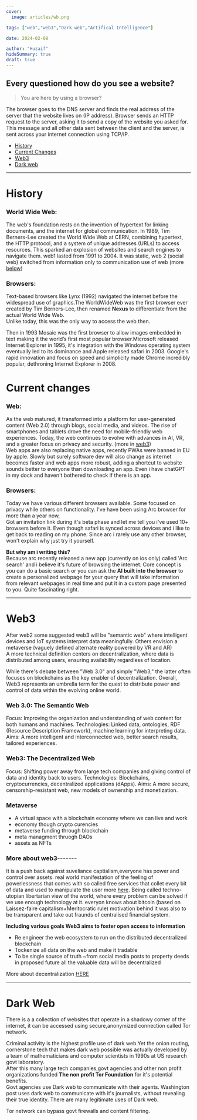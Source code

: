```yaml
---
cover:
  image: articles/wb.png

tags: ["web","web3","Dark web","Artifical Intelligence"]

date: 2024-02-08

author: "Huzaif"
hideSummary: true
draft: true
---
```

## Every questioned how do you see a website?
> You are here by using a browser?
>
The browser goes to the DNS server and finds the real address of the server that the website lives on (IP address).
Browser sends an HTTP request to the server, asking it to send a copy of the website you asked for. This message and all other data sent between the client and the server, is sent across your internet connection using TCP/IP.

- [History](#history)
- [Current Changes](#current-changes)
- [Web3](#web3)
- [Dark web](#dark-web)

---
# History

### World Wide Web:
The web's foundation rests on the invention of hypertext for linking documents, and the internet for global communication. In 1989, Tim Berners-Lee created the World Wide Web at CERN, combining hypertext, the HTTP protocol, and a system of unique addresses (URLs) to access resources.  This sparked an explosion of websites and search engines to navigate them. web1 lasted from 1991 to 2004. It was static,
web 2 (social web) switched from information only  to communication use of web (more [below](#web))

### Browsers:
Text-based browsers like Lynx (1992) navigated the internet before the widespread use of graphics.The WorldWideWeb was the first browser ever created by Tim Berners-Lee, then renamed **Nexus** to differentiate from the actual World Wide Web. \
Unlike today, this was the only way to access the web then. 

Then in 1993 Mosaic was the first browser to allow images embedded in text making it the world’s first most popular browser.Microsoft released Internet Explorer in 1995, it's integration with the Windows operating system eventually led to its dominance and Apple released safari in 2003. Google's rapid innovation and focus on speed and simplicity made Chrome incredibly popular, dethroning Internet Explorer in 2008.



# Current changes

### Web:
As the web matured, it transformed into a platform for user-generated content (Web 2.0) through blogs, social media, and videos. The rise of smartphones and tablets drove the need for mobile-friendly web experiences. Today, the web continues to evolve with advances in AI, VR, and a greater focus on privacy and security. (more in [web3](#web3)) \
Web apps are also replacing native apps, recently PWAs were banned in EU by apple. Slowly but surely software dev will also change as internet becomes faster and web apps more robust, adding a shortcut to website sounds better to everyone than downloading an app. Even i have chatGPT in my dock and haven't bothered to check if there is an app.

### Browsers:
Today we have various different browsers available. Some focused on privacy while others on functionality.
I've have been using Arc browser for more than a year now, \
 Got an invitation link during it's beta phase and let me tell you i've used 10+ browsers before it. Even though safari is synced across devices and i like to get back to reading on my phone. Since arc i rarely use any other browser, won't explain why just try it yourself.

**But why am i writing this?** \
Because arc recently released a new app (currently on ios only) called 'Arc search' and i believe it's future of browsing the internet. Core concept is you can do a basic search or you can ask the **AI built into the browser** to create a personalized webpage for your query that will take information from relevant webpages in real time and put it in a custom page presented to you. Quite fascinating right.

---

# Web3
After web2 some suggested web3 will be "semantic web" where intelligent devices and IoT systems interpret data meaningfully. Others envision a metaverse (vaguely defined alternate reality powered by VR and AR) \
A more technical definition centers on decentralization, where data is distributed among users, ensuring availability regardless of location.

While there's debate between "Web 3.0" and simply "Web3," the latter often focuses on blockchains as the key enabler of decentralization. Overall,  Web3 represents an umbrella term for the quest to distribute power and control of data within the evolving online world.

### Web 3.0: The Semantic Web

Focus: Improving the organization and understanding of web content for both humans and machines.
Technologies: Linked data, ontologies, RDF (Resource Description Framework), machine learning for interpreting data.
Aims: A more intelligent and interconnected web, better search results, tailored experiences.
### Web3: The Decentralized Web

Focus: Shifting power away from large tech companies and giving control of data and identity back to users.
Technologies: Blockchains, cryptocurrencies, decentralized applications (dApps).
Aims: A more secure, censorship-resistant web, new models of ownership and monetization.

### Metaverse 

- A virtual space with a blockchain economy where we can live and work
- economy though crypto curencies
- metaverse funding through blockchain
- meta managment thruogh DAOs
- assets as NFTs

### More about web3-------
It is a push back against suveliance captialism,everyone has power and control over assets.
real world manifestation of the feeling of powerlessness that comes with so called free services that collet every bit of data and used to manipulate the user more [here]().
Being called techno-utopian libertarian view of the world, where every problem can be solved if we use enough technology at it.
everyon knows about bitcoin (based on Laissez-faire capitalism+Meritocratic rule) motivation behind it was also to be transparent and take out fraunds of centralised financial system. 


**Including various goals Web3 aims to foster  open access to information**
- Re engineer the web ecosystem to run on the distributed decentralized blockchain
- Tockenize all data on the web and make it tradable
- To be single source of truth ~from social media posts to property deeds
in proposed future all the valuable data will be decentralized

More about decentralization [HERE](https://huz4f.online/articles/blockchain/)

---

# Dark Web
There is a a collection of websites that operate in a shadowy corner of the internet, it can be accessed using secure,anonymized connection called Tor network.

Criminal activity is the highest profile use of dark web.Yet the onion routing, cornerstone tech that makes dark web possible was actually developed by a team of mathematicians and computer scientists in 1990s at US research  govt laboratory. \
After this many large tech companies,govt agencies and other non profit organizations funded **The non profit Tor Foundation** for it's potential benefits. \
Govt agencies use Dark web to communicate with their agents.
Washington post uses dark web to communicate with it's journalists, without revealing their true identity. There are many legitimate uses of Dark web.

Tor network can bypass govt firewalls and content filtering.